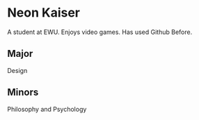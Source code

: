# Neon Kaiser 

A student at EWU. Enjoys video games. Has used Github Before.

## Major

Design

## Minors

Philosophy and Psychology

